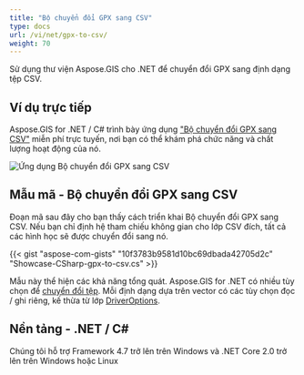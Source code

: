 ```yaml
---
title: "Bộ chuyển đổi GPX sang CSV"
type: docs
url: /vi/net/gpx-to-csv/
weight: 70
---
```


Sử dụng thư viện Aspose.GIS cho .NET để chuyển đổi GPX sang định dạng tệp CSV.

## **Ví dụ trực tiếp**

Aspose.GIS for .NET / C# trình bày ứng dụng ["Bộ chuyển đổi GPX sang CSV"](https://products.aspose.app/gis/conversion/gpx-to-csv) miễn phí trực tuyến, nơi bạn có thể khám phá chức năng và chất lượng hoạt động của nó.

![Ứng dụng Bộ chuyển đổi GPX sang CSV](conversion.png)

## **Mẫu mã - Bộ chuyển đổi GPX sang CSV**

Đoạn mã sau đây cho bạn thấy cách triển khai Bộ chuyển đổi GPX sang CSV. Nếu bạn chỉ định hệ tham chiếu không gian cho lớp CSV đích, tất cả các hình học sẽ được chuyển đổi sang nó. 

{{< gist "aspose-com-gists" "10f3783b9581d10bc69dbada42705d2c" "Showcase-CSharp-gpx-to-csv.cs" >}}

Mẫu này thể hiện các khả năng tổng quát. Aspose.GIS for .NET có nhiều tùy chọn để [chuyển đổi tệp](https://docs.aspose.com/gis/net/vector-layers/). Mỗi định dạng dựa trên vector có các tùy chọn đọc / ghi riêng, kế thừa từ lớp [DriverOptions](https://reference.aspose.com/gis/net/aspose.gis/driveroptions).

## **Nền tảng - .NET / C#**

Chúng tôi hỗ trợ Framework 4.7 trở lên trên Windows và .NET Core 2.0 trở lên trên Windows hoặc Linux
